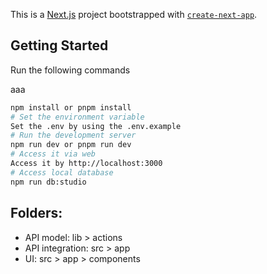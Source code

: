 This is a [Next.js](https://nextjs.org/) project bootstrapped with [`create-next-app`](https://github.com/vercel/next.js/tree/canary/packages/create-next-app).

## Getting Started
Run the following commands


aaa

```bash
npm install or pnpm install
# Set the environment variable
Set the .env by using the .env.example
# Run the development server
npm run dev or pnpm run dev
# Access it via web
Access it by http://localhost:3000 
# Access local database
npm run db:studio 
```

## Folders:
- API model: lib > actions 
- API integration: src > app 
- UI: src > app > components